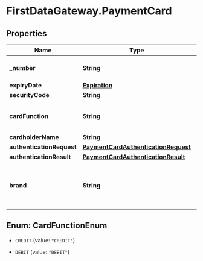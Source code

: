 # FirstDataGateway.PaymentCard

## Properties
Name | Type | Description | Notes
------------ | ------------- | ------------- | -------------
**_number** | **String** | Payment card number | 
**expiryDate** | [**Expiration**](Expiration.md) |  | [optional] 
**securityCode** | **String** | CVV | [optional] 
**cardFunction** | **String** |  | [optional] [default to &#39;CREDIT&#39;]
**cardholderName** | **String** |  | [optional] 
**authenticationRequest** | [**PaymentCardAuthenticationRequest**](PaymentCardAuthenticationRequest.md) |  | [optional] 
**authenticationResult** | [**PaymentCardAuthenticationResult**](PaymentCardAuthenticationResult.md) |  | [optional] 
**brand** | **String** | Optional, required only if using dual branded card | [optional] 


<a name="CardFunctionEnum"></a>
## Enum: CardFunctionEnum


* `CREDIT` (value: `"CREDIT"`)

* `DEBIT` (value: `"DEBIT"`)




